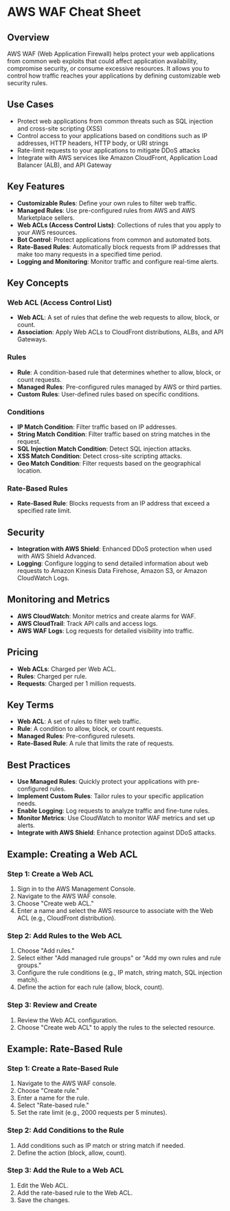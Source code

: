 # AWS WAF Cheat Sheet

## Overview
AWS WAF (Web Application Firewall) helps protect your web applications from common web exploits that could affect application availability, compromise security, or consume excessive resources. It allows you to control how traffic reaches your applications by defining customizable web security rules.

## Use Cases
- Protect web applications from common threats such as SQL injection and cross-site scripting (XSS)
- Control access to your applications based on conditions such as IP addresses, HTTP headers, HTTP body, or URI strings
- Rate-limit requests to your applications to mitigate DDoS attacks
- Integrate with AWS services like Amazon CloudFront, Application Load Balancer (ALB), and API Gateway

## Key Features
- **Customizable Rules**: Define your own rules to filter web traffic.
- **Managed Rules**: Use pre-configured rules from AWS and AWS Marketplace sellers.
- **Web ACLs (Access Control Lists)**: Collections of rules that you apply to your AWS resources.
- **Bot Control**: Protect applications from common and automated bots.
- **Rate-Based Rules**: Automatically block requests from IP addresses that make too many requests in a specified time period.
- **Logging and Monitoring**: Monitor traffic and configure real-time alerts.

## Key Concepts

### Web ACL (Access Control List)
- **Web ACL**: A set of rules that define the web requests to allow, block, or count.
- **Association**: Apply Web ACLs to CloudFront distributions, ALBs, and API Gateways.

### Rules
- **Rule**: A condition-based rule that determines whether to allow, block, or count requests.
- **Managed Rules**: Pre-configured rules managed by AWS or third parties.
- **Custom Rules**: User-defined rules based on specific conditions.

### Conditions
- **IP Match Condition**: Filter traffic based on IP addresses.
- **String Match Condition**: Filter traffic based on string matches in the request.
- **SQL Injection Match Condition**: Detect SQL injection attacks.
- **XSS Match Condition**: Detect cross-site scripting attacks.
- **Geo Match Condition**: Filter requests based on the geographical location.

### Rate-Based Rules
- **Rate-Based Rule**: Blocks requests from an IP address that exceed a specified rate limit.

## Security
- **Integration with AWS Shield**: Enhanced DDoS protection when used with AWS Shield Advanced.
- **Logging**: Configure logging to send detailed information about web requests to Amazon Kinesis Data Firehose, Amazon S3, or Amazon CloudWatch Logs.

## Monitoring and Metrics
- **AWS CloudWatch**: Monitor metrics and create alarms for WAF.
- **AWS CloudTrail**: Track API calls and access logs.
- **AWS WAF Logs**: Log requests for detailed visibility into traffic.

## Pricing
- **Web ACLs**: Charged per Web ACL.
- **Rules**: Charged per rule.
- **Requests**: Charged per 1 million requests.

## Key Terms
- **Web ACL**: A set of rules to filter web traffic.
- **Rule**: A condition to allow, block, or count requests.
- **Managed Rules**: Pre-configured rulesets.
- **Rate-Based Rule**: A rule that limits the rate of requests.

## Best Practices
- **Use Managed Rules**: Quickly protect your applications with pre-configured rules.
- **Implement Custom Rules**: Tailor rules to your specific application needs.
- **Enable Logging**: Log requests to analyze traffic and fine-tune rules.
- **Monitor Metrics**: Use CloudWatch to monitor WAF metrics and set up alerts.
- **Integrate with AWS Shield**: Enhance protection against DDoS attacks.

## Example: Creating a Web ACL

### Step 1: Create a Web ACL
1. Sign in to the AWS Management Console.
2. Navigate to the AWS WAF console.
3. Choose "Create web ACL."
4. Enter a name and select the AWS resource to associate with the Web ACL (e.g., CloudFront distribution).

### Step 2: Add Rules to the Web ACL
1. Choose "Add rules."
2. Select either "Add managed rule groups" or "Add my own rules and rule groups."
3. Configure the rule conditions (e.g., IP match, string match, SQL injection match).
4. Define the action for each rule (allow, block, count).

### Step 3: Review and Create
1. Review the Web ACL configuration.
2. Choose "Create web ACL" to apply the rules to the selected resource.

## Example: Rate-Based Rule

### Step 1: Create a Rate-Based Rule
1. Navigate to the AWS WAF console.
2. Choose "Create rule."
3. Enter a name for the rule.
4. Select "Rate-based rule."
5. Set the rate limit (e.g., 2000 requests per 5 minutes).

### Step 2: Add Conditions to the Rule
1. Add conditions such as IP match or string match if needed.
2. Define the action (block, allow, count).

### Step 3: Add the Rule to a Web ACL
1. Edit the Web ACL.
2. Add the rate-based rule to the Web ACL.
3. Save the changes.
